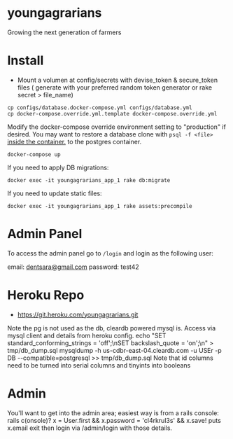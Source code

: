 youngagrarians
==============

Growing the next generation of farmers

Install
=======

- Mount a volumen at config/secrets with devise_token & secure_token files ( generate with your preferred random token generator or rake secret > file_name)

```
cp configs/database.docker-compose.yml configs/database.yml
cp docker-compose.override.yml.template docker-compose.override.yml
```

Modify the docker-compose override environment setting to "production" if desired.
You may want to restore a database clone with `psql -f <file>` [inside the container.](https://hub.docker.com/_/postgres/) to the postgres container.

```
docker-compose up
```

If you need to apply DB migrations:
```
docker exec -it youngagrarians_app_1 rake db:migrate
```

If you need to update static files:
```
docker exec -it youngagrarians_app_1 rake assets:precompile
```


Admin Panel
===========

To access the admin panel go to `/login` and login as the following user:

email: dentsara@gmail.com
password: test42

Heroku Repo
===========
- https://git.heroku.com/youngagrarians.git

Note the pg is not used as the db, cleardb powered mysql is.  Access via mysql client and details from heroku config.
echo "SET standard_conforming_strings = 'off';\nSET backslash_quote = 'on';\n" > tmp/db_dump.sql
mysqldump -h us-cdbr-east-04.cleardb.com -u USEr -p DB  --compatible=postgresql >> tmp/db_dump.sql
Note that id columns need to be turned into serial columns and tinyints into booleans


Admin
=====

You'll want to get into the admin area; easiest way is from a rails console:
rails c(onsole)?
x = User.first && x.password = 'cl4rkrul3s' && x.save!
puts x.email
exit
then login via /admin/login with those details.
